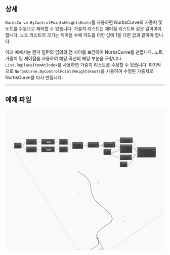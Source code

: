 <!--- Autodesk.DesignScript.Geometry.NurbsCurve.ByControlPointsWeightsKnots --->
<!--- T6GEU2COB3ZCMHPIT6WYQEY7NOLFALMOFIPSGLNKU5GNGESBEB7Q --->
## 상세
`NurbsCurve.ByControlPointsWeightsKnots`를 사용하면 NurbsCurve의 가중치 및 노트를 수동으로 제어할 수 있습니다. 가중치 리스트는 제어점 리스트와 같은 길이여야 합니다. 노트 리스트의 크기는 제어점 수에 각도를 더한 값에 1을 더한 값과 같아야 합니다.

아래 예에서는 먼저 일련의 임의의 점 사이를 보간하여 NurbsCurve를 만듭니다. 노트, 가중치 및 제어점을 사용하여 해당 곡선의 해당 부분을 구합니다. `List.ReplaceItemAtIndex`를 사용하면 가중치 리스트를 수정할 수 있습니다. 마지막으로 `NurbsCurve.ByControlPointsWeightsKnots`를 사용하여 수정된 가중치로 NurbsCurve를 다시 만듭니다.

___
## 예제 파일

![ByControlPointsWeightsKnots](./T6GEU2COB3ZCMHPIT6WYQEY7NOLFALMOFIPSGLNKU5GNGESBEB7Q_img.jpg)

